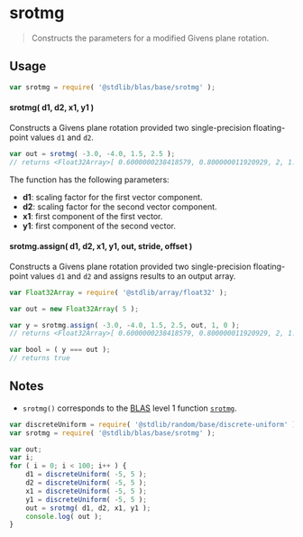 <!--

@license Apache-2.0

Copyright (c) 2023 The Stdlib Authors.

Licensed under the Apache License, Version 2.0 (the "License");
you may not use this file except in compliance with the License.
You may obtain a copy of the License at

   http://www.apache.org/licenses/LICENSE-2.0

Unless required by applicable law or agreed to in writing, software
distributed under the License is distributed on an "AS IS" BASIS,
WITHOUT WARRANTIES OR CONDITIONS OF ANY KIND, either express or implied.
See the License for the specific language governing permissions and
limitations under the License.

-->

# srotmg

> Constructs the parameters for a modified Givens plane rotation.

<section class="usage">

## Usage

```javascript
var srotmg = require( '@stdlib/blas/base/srotmg' );
```

#### srotmg( d1, d2, x1, y1 )

Constructs a Givens plane rotation provided two single-precision floating-point values `d1` and `d2`.

```javascript
var out = srotmg( -3.0, -4.0, 1.5, 2.5 );
// returns <Float32Array>[ 0.6000000238418579, 0.800000011920929, 2, 1.5, 2.5 ]
```

The function has the following parameters:

-   **d1**: scaling factor for the first vector component.
-   **d2**: scaling factor for the second vector component.
-   **x1**: first component of the first vector.
-   **y1**: first component of the second vector.

#### srotmg.assign( d1, d2, x1, y1, out, stride, offset )

Constructs a Givens plane rotation provided two single-precision floating-point values `d1` and `d2` and assigns results to an output array.

```javascript
var Float32Array = require( '@stdlib/array/float32' );

var out = new Float32Array( 5 );

var y = srotmg.assign( -3.0, -4.0, 1.5, 2.5, out, 1, 0 );
// returns <Float32Array>[ 0.6000000238418579, 0.800000011920929, 2, 1.5, 2.5 ]

var bool = ( y === out );
// returns true
```

</section>

<!-- /.usage -->

<section class="notes">

## Notes

-   `srotmg()` corresponds to the [BLAS][blas] level 1 function [`srotmg`][srotmg].

</section>

<!-- /.notes -->

<section class="examples">

```javascript
var discreteUniform = require( '@stdlib/random/base/discrete-uniform' );
var srotmg = require( '@stdlib/blas/base/srotmg' );

var out;
var i;
for ( i = 0; i < 100; i++ ) {
    d1 = discreteUniform( -5, 5 );
    d2 = discreteUniform( -5, 5 );
    x1 = discreteUniform( -5, 5 );
    y1 = discreteUniform( -5, 5 );
    out = srotmg( d1, d2, x1, y1 );
    console.log( out );
}
```

</section>

<!-- /.examples -->

<!-- Section for related `stdlib` packages. Do not manually edit this section, as it is automatically populated. -->

<section class="related">

</section>

<!-- /.related -->

<!-- Section for all links. Make sure to keep an empty line after the `section` element and another before the `/section` close. -->

<section class="links">

[blas]: http://www.netlib.org/blas

[srotmg]: http://www.netlib.org/lapack/explore-html/df/d28/group__single__blas__level1.html

</section>

<!-- /.links -->
